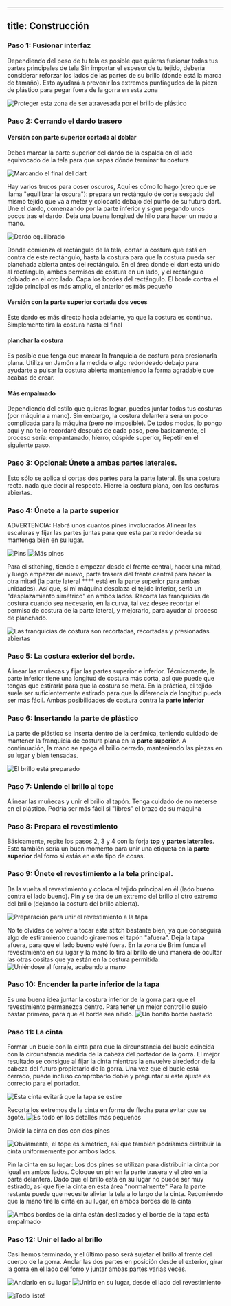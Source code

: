 ***

## title: Construcción

### Paso 1: Fusionar interfaz

Dependiendo del peso de tu tela es posible que quieras fusionar todas tus partes principales de tela Sin importar el espesor de tu tejido, debería considerar reforzar los lados de las partes de su brillo (donde está la marca de tamaño). Esto ayudará a prevenir los extremos puntiagudos de la pieza de plástico para pegar fuera de la gorra en esta zona

![Proteger esta zona de ser atravesada por el brillo de plástico](step16.svg)

### Paso 2: Cerrando el dardo trasero

#### Versión con parte superior cortada al doblar

Debes marcar la parte superior del dardo de la espalda en el lado equivocado de la tela para que sepas dónde terminar tu costura

![Marcando el final del dart](step01.jpg)

Hay varios trucos para coser oscuros, Aquí es cómo lo hago (creo que se llama "equilibrar la oscura"): prepara un rectángulo de corte sesgado del mismo tejido que va a meter y colocarlo debajo del punto de su futuro dart. Une el dardo, comenzando por la parte inferior y sigue pegando unos pocos tras el dardo. Deja una buena longitud de hilo para hacer un nudo a mano.

![Dardo equilibrado](step02.jpg)

Donde comienza el rectángulo de la tela, cortar la costura que está en contra de este rectángulo, hasta la costura para que la costura pueda ser planchada abierta antes del rectángulo. En el área donde el dart está unido al rectángulo, ambos permisos de costura en un lado, y el rectángulo doblado en el otro lado. Capa los bordes del rectángulo. El borde contra el tejido principal es más amplio, el anterior es más pequeño

#### Versión con la parte superior cortada dos veces

Este dardo es más directo hacia adelante, ya que la costura es continua. Simplemente tira la costura hasta el final

#### planchar la costura

Es posible que tenga que marcar la franquicia de costura para presionarla plana. Utiliza un Jamón a la medida o algo redondeado debajo para ayudarte a pulsar la costura abierta manteniendo la forma agradable que acabas de crear.

#### Más empalmado

Dependiendo del estilo que quieras lograr, puedes juntar todas tus costuras (por máquina a mano). Sin embargo, la costura delantera será un poco complicada para la máquina (pero no imposible). De todos modos, lo pongo aquí y no te lo recordaré después de cada paso, pero básicamente, el proceso sería: empantanado, hierro, cúspide superior, Repetir en el siguiente paso.

### Paso 3: Opcional: Únete a ambas partes laterales.

Esto sólo se aplica si cortas dos partes para la parte lateral. Es una costura recta. nada que decir al respecto. Hierre la costura plana, con las costuras abiertas.

### Paso 4: Únete a la parte superior

ADVERTENCIA: Habrá unos cuantos pines involucrados Alinear las escaleras y fijar las partes juntas para que esta parte redondeada se mantenga bien en su lugar.

![Pins](step03.jpg) ![Más pines](step04.jpg)

Para el stitching, tiende a empezar desde el frente central, hacer una mitad, y luego empezar de nuevo, parte trasera del frente central para hacer la otra mitad (la parte lateral \*\*\*\* está en la parte superior para ambas unidades). Así que, si mi máquina desplaza el tejido inferior, sería un "desplazamiento simétrico" en ambos lados. Recorta las franquicias de costura cuando sea necesario, en la curva, tal vez desee recortar el permiso de costura de la parte lateral, y mejorarlo, para ayudar al proceso de planchado.

![Las franquicias de costura son recortadas, recortadas y presionadas abiertas](step05.jpg)

### Paso 5: La costura exterior del borde.

Alinear las muñecas y fijar las partes superior e inferior. Técnicamente, la parte inferior tiene una longitud de costura más corta, así que puede que tengas que estirarla para que la costura se meta. En la práctica, el tejido suele ser suficientemente estirado para que la diferencia de longitud pueda ser más fácil. Ambas posibilidades de costura contra la **parte inferior**

### Paso 6: Insertando la parte de plástico

La parte de plástico se inserta dentro de la cerámica, teniendo cuidado de mantener la franquicia de costura plana en la **parte superior**. A continuación, la mano se apaga el brillo cerrado, manteniendo las piezas en su lugar y bien tensadas.

![El brillo está preparado](step06.jpg)

### Paso 7: Uniendo el brillo al tope

Alinear las muñecas y unir el brillo al tapón. Tenga cuidado de no meterse en el plástico. Podría ser más fácil si "libres" el brazo de su máquina

### Paso 8: Prepara el revestimiento

Básicamente, repite los pasos 2, 3 y 4 con la forja **top** y **partes laterales**. Esto también sería un buen momento para unir una etiqueta en la **parte superior** del forro si estás en este tipo de cosas.

### Paso 9: Únete el revestimiento a la tela principal.

Da la vuelta al revestimiento y coloca el tejido principal en él (lado bueno contra el lado bueno). Pin y se tira de un extremo del brillo al otro extremo del brillo (dejando la costura del brillo abierta).

![Preparación para unir el revestimiento a la tapa](step07.jpg)

No te olvides de volver a tocar esta stitch bastante bien, ya que conseguirá algo de estiramiento cuando giraremos el tapón "afuera". Deja la tapa afuera, para que el lado bueno esté fuera. En la zona de Brim funda el revestimiento en su lugar y la mano lo tira al brillo de una manera de ocultar las otras cositas que ya están en la costura permitida. ![Uniéndose al forraje, acabando a mano](step08.jpg)

### Paso 10: Encender la parte inferior de la tapa

Es una buena idea juntar la costura inferior de la gorra para que el revestimiento permanezca dentro. Para tener un mejor control lo suelo bastar primero, para que el borde sea nítido. ![Un bonito borde bastado](step09.jpg)

### Paso 11: La cinta

Formar un bucle con la cinta para que la circunstancia del bucle coincida con la circunstancia medida de la cabeza del portador de la gorra. El mejor resultado se consigue al fijar la cinta mientras la envuelve alrededor de la cabeza del futuro propietario de la gorra. Una vez que el bucle está cerrado, puede incluso comprobarlo doble y preguntar si este ajuste es correcto para el portador.

![Esta cinta evitará que la tapa se estire](step10.jpg)

Recorta los extremos de la cinta en forma de flecha para evitar que se agote. ![Es todo en los detalles más pequeños](step11.jpg)

Dividir la cinta en dos con dos pines

![Obviamente, el tope es simétrico, así que también podríamos distribuir la cinta uniformemente por ambos lados.](step12.jpg)

Pin la cinta en su lugar: Los dos pines se utilizan para distribuir la cinta por igual en ambos lados. Coloque un pin en la parte trasera y el otro en la parte delantera. Dado que el brillo está en su lugar no puede ser muy estirado, así que fije la cinta en esta área "normalmente" Para la parte restante puede que necesite aliviar la tela a lo largo de la cinta. Recomiendo que la mano tire la cinta en su lugar, en ambos bordes de la cinta

![Ambos bordes de la cinta están deslizados y el borde de la tapa está empalmado](step13.jpg)

### Paso 12: Unir el lado al brillo

Casi hemos terminado, y el último paso será sujetar el brillo al frente del cuerpo de la gorra. Anclar las dos partes en posición desde el exterior, girar la gorra en el lado del forro y juntar ambas partes varias veces.

![Anclarlo en su lugar](step14.jpg) ![Unirlo en su lugar, desde el lado del revestimiento](step15.jpg)

![¡Todo listo!](finished.gif)
